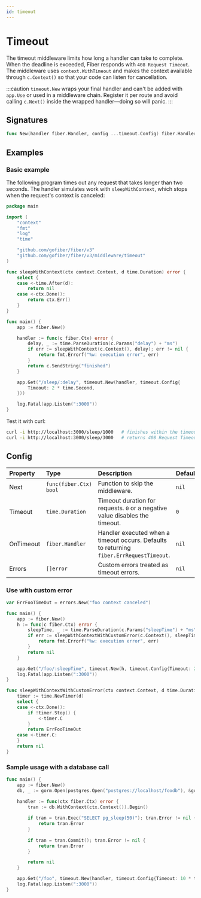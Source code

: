 ```yaml
---
id: timeout
---
```


# Timeout

The timeout middleware limits how long a handler can take to complete. When the
deadline is exceeded, Fiber responds with `408 Request Timeout`. The middleware
uses `context.WithTimeout` and makes the context available through
`c.Context()` so that your code can listen for cancellation.

:::caution
`timeout.New` wraps your final handler and can't be added with `app.Use` or
used in a middleware chain. Register it per route and avoid calling
`c.Next()` inside the wrapped handler—doing so will panic.
:::

## Signatures

```go
func New(handler fiber.Handler, config ...timeout.Config) fiber.Handler
```

## Examples

### Basic example

The following program times out any request that takes longer than two seconds.
The handler simulates work with `sleepWithContext`, which stops when the
request's context is canceled:

```go
package main

import (
    "context"
    "fmt"
    "log"
    "time"

    "github.com/gofiber/fiber/v3"
    "github.com/gofiber/fiber/v3/middleware/timeout"
)

func sleepWithContext(ctx context.Context, d time.Duration) error {
    select {
    case <-time.After(d):
        return nil
    case <-ctx.Done():
        return ctx.Err()
    }
}

func main() {
    app := fiber.New()

    handler := func(c fiber.Ctx) error {
        delay, _ := time.ParseDuration(c.Params("delay") + "ms")
        if err := sleepWithContext(c.Context(), delay); err != nil {
            return fmt.Errorf("%w: execution error", err)
        }
        return c.SendString("finished")
    }

    app.Get("/sleep/:delay", timeout.New(handler, timeout.Config{
        Timeout: 2 * time.Second,
    }))

    log.Fatal(app.Listen(":3000"))
}
```

Test it with curl:

```bash
curl -i http://localhost:3000/sleep/1000   # finishes within the timeout
curl -i http://localhost:3000/sleep/3000   # returns 408 Request Timeout
```

## Config

| Property  | Type               | Description                                                          | Default |
|:----------|:-------------------|:---------------------------------------------------------------------|:-------|
| Next      | `func(fiber.Ctx) bool` | Function to skip the middleware.                                   | `nil`  |
| Timeout   | `time.Duration`    | Timeout duration for requests. `0` or a negative value disables the timeout. | `0`    |
| OnTimeout | `fiber.Handler`    | Handler executed when a timeout occurs. Defaults to returning `fiber.ErrRequestTimeout`. | `nil`  |
| Errors    | `[]error`          | Custom errors treated as timeout errors.                            | `nil`  |

### Use with custom error

```go
var ErrFooTimeOut = errors.New("foo context canceled")

func main() {
    app := fiber.New()
    h := func(c fiber.Ctx) error {
        sleepTime, _ := time.ParseDuration(c.Params("sleepTime") + "ms")
        if err := sleepWithContextWithCustomError(c.Context(), sleepTime); err != nil {
            return fmt.Errorf("%w: execution error", err)
        }
        return nil
    }

    app.Get("/foo/:sleepTime", timeout.New(h, timeout.Config{Timeout: 2 * time.Second, Errors: []error{ErrFooTimeOut}}))
    log.Fatal(app.Listen(":3000"))
}

func sleepWithContextWithCustomError(ctx context.Context, d time.Duration) error {
    timer := time.NewTimer(d)
    select {
    case <-ctx.Done():
        if !timer.Stop() {
            <-timer.C
        }
        return ErrFooTimeOut
    case <-timer.C:
    }
    return nil
}
```

### Sample usage with a database call

```go
func main() {
    app := fiber.New()
    db, _ := gorm.Open(postgres.Open("postgres://localhost/foodb"), &gorm.Config{})

    handler := func(ctx fiber.Ctx) error {
        tran := db.WithContext(ctx.Context()).Begin()
        
        if tran = tran.Exec("SELECT pg_sleep(50)"); tran.Error != nil {
            return tran.Error
        }
        
        if tran = tran.Commit(); tran.Error != nil {
            return tran.Error
        }

        return nil
    }

    app.Get("/foo", timeout.New(handler, timeout.Config{Timeout: 10 * time.Second}))
    log.Fatal(app.Listen(":3000"))
}
```
